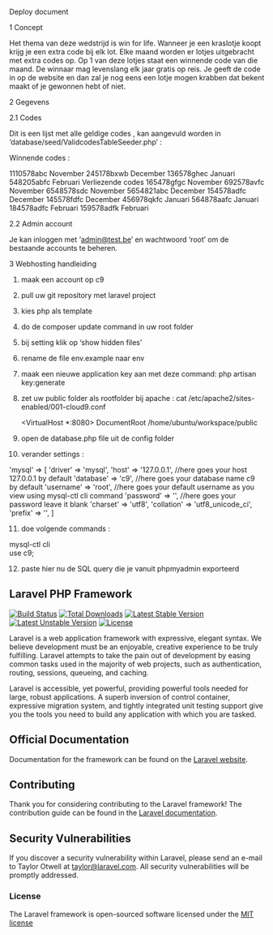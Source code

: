 Deploy document

1	Concept

Het thema van deze wedstrijd is win for life. Wanneer je een kraslotje koopt krijg je een extra code bij elk lot. Elke maand worden er lotjes uitgebracht met extra codes op. Op 1 van deze lotjes staat een winnende code van die maand. De winnaar mag levenslang elk jaar gratis op reis. Je geeft de code in op de website en dan zal je nog eens een lotje mogen krabben dat bekent maakt of je gewonnen hebt of niet.

2	Gegevens 

2.1	Codes

Dit is een lijst met alle geldige codes , kan aangevuld worden in ‘database/seed/ValidcodesTableSeeder.php’ : 

Winnende codes :

1110578abc November 
245178bxwb December
136578ghec Januari
548205abfc Februari
Verliezende codes
165478gfgc November
692578avfc November
6548578sdc November
5654821abc December
154578adfc December
145578fdfc December
456978qkfc Januari
564878aafc Januari
184578adfc Februari
159578adfk Februari	

2.2	Admin account

Je kan inloggen met ‘admin@test.be’ en wachtwoord ‘root’ om de bestaande accounts te beheren. 

3	Webhosting handleiding 

1) maak een account op c9 
2) pull uw git repository met laravel project
3) kies php als template
4) do de composer update command in uw root folder
5) bij setting klik op ‘show hidden files’
6) rename de file env.example naar env
7) maak een nieuwe application key aan met deze command: 
	php artisan key:generate
8) zet uw public folder als rootfolder bij apache :
    cat /etc/apache2/sites-enabled/001-cloud9.conf
    
    <VirtualHost *:8080>    DocumentRoot /home/ubuntu/workspace/public
 
9) open de database.php file uit de config folder
10) verander settings : 

'mysql' => [
               'driver' => 'mysql',
               'host' => '127.0.0.1', //here goes your host 127.0.0.1 by default
               'database' => 'c9', //here goes your database name c9 by default
               'username' => 'root', //here goes your default username as you view using mysql-ctl cli command
               'password' => '', //here goes your password leave it blank
               'charset' => 'utf8',
               'collation' => 'utf8_unicode_ci',
               'prefix' => '',
        ]
 
11) doe volgende commands : 

mysql-ctl cli  
use c9; 

12) paste hier nu de SQL query die je vanuit phpmyadmin exporteerd 


## Laravel PHP Framework

[![Build Status](https://travis-ci.org/laravel/framework.svg)](https://travis-ci.org/laravel/framework)
[![Total Downloads](https://poser.pugx.org/laravel/framework/d/total.svg)](https://packagist.org/packages/laravel/framework)
[![Latest Stable Version](https://poser.pugx.org/laravel/framework/v/stable.svg)](https://packagist.org/packages/laravel/framework)
[![Latest Unstable Version](https://poser.pugx.org/laravel/framework/v/unstable.svg)](https://packagist.org/packages/laravel/framework)
[![License](https://poser.pugx.org/laravel/framework/license.svg)](https://packagist.org/packages/laravel/framework)

Laravel is a web application framework with expressive, elegant syntax. We believe development must be an enjoyable, creative experience to be truly fulfilling. Laravel attempts to take the pain out of development by easing common tasks used in the majority of web projects, such as authentication, routing, sessions, queueing, and caching.

Laravel is accessible, yet powerful, providing powerful tools needed for large, robust applications. A superb inversion of control container, expressive migration system, and tightly integrated unit testing support give you the tools you need to build any application with which you are tasked.

## Official Documentation

Documentation for the framework can be found on the [Laravel website](http://laravel.com/docs).

## Contributing

Thank you for considering contributing to the Laravel framework! The contribution guide can be found in the [Laravel documentation](http://laravel.com/docs/contributions).

## Security Vulnerabilities

If you discover a security vulnerability within Laravel, please send an e-mail to Taylor Otwell at taylor@laravel.com. All security vulnerabilities will be promptly addressed.

### License

The Laravel framework is open-sourced software licensed under the [MIT license](http://opensource.org/licenses/MIT)



